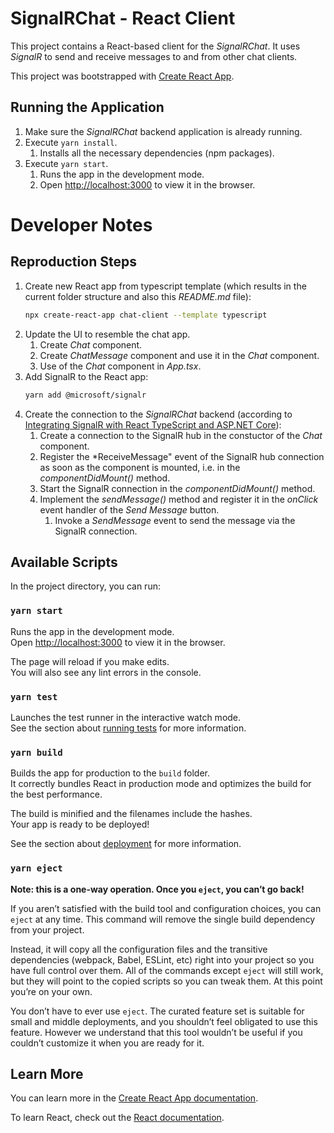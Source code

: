 # SignalRChat - React Client
This project contains a React-based client for the *SignalRChat*. It uses *SignalR* to send and receive messages to and from other chat clients.

This project was bootstrapped with [Create React App](https://github.com/facebook/create-react-app).

## Running the Application
1. Make sure the *SignalRChat* backend application is already running.
2. Execute `yarn install`.
    1. Installs all the necessary dependencies (npm packages).
3. Execute `yarn start`.
    1. Runs the app in the development mode.
    2. Open [http://localhost:3000](http://localhost:3000) to view it in the browser.

# Developer Notes
## Reproduction Steps
1. Create new React app from typescript template (which results in the current folder structure and also this *README.md* file):
    ``` bash
    npx create-react-app chat-client --template typescript
    ```
2. Update the UI to resemble the chat app.
    1. Create *Chat* component.
    2. Create *ChatMessage* component and use it in the *Chat* component.
    3. Use of the *Chat* component in *App.tsx*.
3. Add SignalR to the React app:
    ``` bash
    yarn add @microsoft/signalr
    ```
4. Create the connection to the *SignalRChat* backend (according to [Integrating SignalR with React TypeScript and ASP.NET Core](https://www.roundthecode.com/dotnet/signalr/integrating-signalr-with-react-typescript-and-asp-net-core)):
    1. Create a connection to the SignalR hub in the constuctor of the *Chat* component.
    2. Register the *ReceiveMessage" event of the SignalR hub connection as soon as the component is mounted, i.e. in the *componentDidMount()* method.
    3. Start the SignalR connection in the *componentDidMount()* method.
    4. Implement the *sendMessage()* method and register it in the *onClick* event handler of the *Send Message* button.
        1. Invoke a *SendMessage* event to send the message via the SignalR connection.

## Available Scripts

In the project directory, you can run:

### `yarn start`

Runs the app in the development mode.\
Open [http://localhost:3000](http://localhost:3000) to view it in the browser.

The page will reload if you make edits.\
You will also see any lint errors in the console.

### `yarn test`

Launches the test runner in the interactive watch mode.\
See the section about [running tests](https://facebook.github.io/create-react-app/docs/running-tests) for more information.

### `yarn build`

Builds the app for production to the `build` folder.\
It correctly bundles React in production mode and optimizes the build for the best performance.

The build is minified and the filenames include the hashes.\
Your app is ready to be deployed!

See the section about [deployment](https://facebook.github.io/create-react-app/docs/deployment) for more information.

### `yarn eject`

**Note: this is a one-way operation. Once you `eject`, you can’t go back!**

If you aren’t satisfied with the build tool and configuration choices, you can `eject` at any time. This command will remove the single build dependency from your project.

Instead, it will copy all the configuration files and the transitive dependencies (webpack, Babel, ESLint, etc) right into your project so you have full control over them. All of the commands except `eject` will still work, but they will point to the copied scripts so you can tweak them. At this point you’re on your own.

You don’t have to ever use `eject`. The curated feature set is suitable for small and middle deployments, and you shouldn’t feel obligated to use this feature. However we understand that this tool wouldn’t be useful if you couldn’t customize it when you are ready for it.

## Learn More

You can learn more in the [Create React App documentation](https://facebook.github.io/create-react-app/docs/getting-started).

To learn React, check out the [React documentation](https://reactjs.org/).
